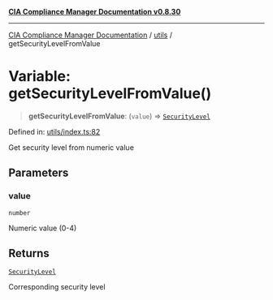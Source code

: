 [**CIA Compliance Manager Documentation v0.8.30**](../../README.md)

***

[CIA Compliance Manager Documentation](../../modules.md) / [utils](../README.md) / getSecurityLevelFromValue

# Variable: getSecurityLevelFromValue()

> **getSecurityLevelFromValue**: (`value`) => [`SecurityLevel`](../../types/cia/type-aliases/SecurityLevel.md)

Defined in: [utils/index.ts:82](https://github.com/Hack23/cia-compliance-manager/blob/6afa716316469147e542039d136ec79ffdbd4ac9/src/utils/index.ts#L82)

Get security level from numeric value

## Parameters

### value

`number`

Numeric value (0-4)

## Returns

[`SecurityLevel`](../../types/cia/type-aliases/SecurityLevel.md)

Corresponding security level
